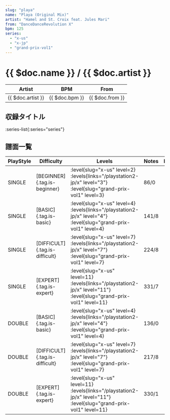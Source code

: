 ```yaml
---
slug: "playa"
name: "Playa (Original Mix)"
artist: "Hamel and St. Croix feat. Jules Mari"
from: "DanceDanceRevolution X"
bpm: 125
series:
  - "x-us"
  - "x-jp"
  - "grand-prix-vol1"
---
```


# {{ $doc.name }} / {{ $doc.artist }}

|Artist|BPM|From|
|------|---|----|
|{{ $doc.artist }}|{{ $doc.bpm }}|{{ $doc.from }}|

## 収録タイトル

:series-list{:series="series"}

## 譜面一覧

|PlayStyle|Difficulty|Levels|Notes|Movie|
|---------|----------|------|-----|-----|
|SINGLE|[BEGINNER]{.tag.is-beginner}|<div class="field is-grouped is-grouped-multiline"> :level{slug="x-us" level=2}  :levels{links="/playstation2-jp/x" level="3"} :level{slug="grand-prix-vol1" level=3}</div>|86/0||
|SINGLE|[BASIC]{.tag.is-basic}|<div class="field is-grouped is-grouped-multiline"> :level{slug="x-us" level=4}  :levels{links="/playstation2-jp/x" level="4"} :level{slug="grand-prix-vol1" level=4}</div>|141/8||
|SINGLE|[DIFFICULT]{.tag.is-difficult}|<div class="field is-grouped is-grouped-multiline"> :level{slug="x-us" level=7}  :levels{links="/playstation2-jp/x" level="7"} :level{slug="grand-prix-vol1" level=7}</div>|224/8||
|SINGLE|[EXPERT]{.tag.is-expert}|<div class="field is-grouped is-grouped-multiline"> :level{slug="x-us" level=11}  :levels{links="/playstation2-jp/x" level="11"} :level{slug="grand-prix-vol1" level=11}</div>|331/7||
|DOUBLE|[BASIC]{.tag.is-basic}|<div class="field is-grouped is-grouped-multiline"> :level{slug="x-us" level=4}  :levels{links="/playstation2-jp/x" level="4"} :level{slug="grand-prix-vol1" level=4}</div>|136/0||
|DOUBLE|[DIFFICULT]{.tag.is-difficult}|<div class="field is-grouped is-grouped-multiline"> :level{slug="x-us" level=7}  :levels{links="/playstation2-jp/x" level="7"} :level{slug="grand-prix-vol1" level=7}</div>|217/8||
|DOUBLE|[EXPERT]{.tag.is-expert}|<div class="field is-grouped is-grouped-multiline"> :level{slug="x-us" level=11}  :levels{links="/playstation2-jp/x" level="11"} :level{slug="grand-prix-vol1" level=11}</div>|330/1||
